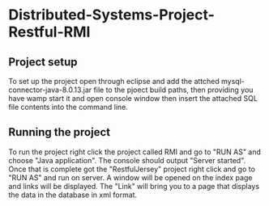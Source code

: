 # Distributed-Systems-Project-Restful-RMI

## Project setup
To set up the project open through eclipse and add the attched mysql-connector-java-8.0.13.jar file to the pjoect build paths, then providing you have wamp start it and open console window then insert the attached SQL file contents into the command line.

## Running the project
To run the project right click the project called RMI and go to "RUN AS" and choose "Java application". The console should output "Server started". Once that is complete got the "RestfulJersey" project right click and go to "RUN AS" and run on server. A window will be opened on the index page and links will be displayed. The "Link" will bring you to a page that displays the data in the database in xml format.

